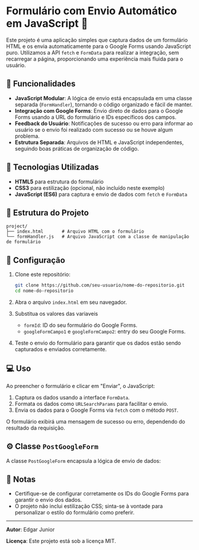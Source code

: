 # Formulário com Envio Automático em JavaScript 🚀

Este projeto é uma aplicação simples que captura dados de um formulário HTML e os envia automaticamente para o Google Forms usando JavaScript puro. Utilizamos a API `fetch` e `FormData` para realizar a integração, sem recarregar a página, proporcionando uma experiência mais fluida para o usuário.

## 🎯 Funcionalidades

- **JavaScript Modular**: A lógica de envio está encapsulada em uma classe separada (`FormHandler`), tornando o código organizado e fácil de manter.
- **Integração com Google Forms**: Envio direto de dados para o Google Forms usando a URL do formulário e IDs específicos dos campos.
- **Feedback do Usuário**: Notificações de sucesso ou erro para informar ao usuário se o envio foi realizado com sucesso ou se houve algum problema.
- **Estrutura Separada**: Arquivos de HTML e JavaScript independentes, seguindo boas práticas de organização de código.

## 🚀 Tecnologias Utilizadas

- **HTML5** para estrutura do formulário
- **CSS3** para estilização (opcional, não incluído neste exemplo)
- **JavaScript (ES6)** para captura e envio de dados com `fetch` e `FormData`

## 📁 Estrutura do Projeto

```
project/
├── index.html       # Arquivo HTML com o formulário
└── formHandler.js   # Arquivo JavaScript com a classe de manipulação de formulário
```

## 🔧 Configuração

1. Clone este repositório:

   ```bash
   git clone https://github.com/seu-usuario/nome-do-repositorio.git
   cd nome-do-repositorio
   ```

2. Abra o arquivo `index.html` em seu navegador.

3. Substitua os valores das variaveis
   - `formId`: ID do seu formulário do Google Forms.
   - `googleFormCampo1` e `googleFormCampo2`: entry do seu Google Forms.

4. Teste o envio do formulário para garantir que os dados estão sendo capturados e enviados corretamente.

## 💻 Uso

Ao preencher o formulário e clicar em "Enviar", o JavaScript:
1. Captura os dados usando a interface `FormData`.
2. Formata os dados como `URLSearchParams` para facilitar o envio.
3. Envia os dados para o Google Forms via `fetch` com o método `POST`.

O formulário exibirá uma mensagem de sucesso ou erro, dependendo do resultado da requisição.

## ⚙️ Classe `PostGoogleForm`

A classe `PostGoogleForm` encapsula a lógica de envio de dados:


## 📝 Notas

- Certifique-se de configurar corretamente os IDs do Google Forms para garantir o envio dos dados.
- O projeto não inclui estilização CSS; sinta-se à vontade para personalizar o estilo do formulário como preferir.

---

**Autor**: Edgar Junior

**Licença**: Este projeto está sob a licença MIT.

